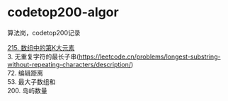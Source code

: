 # codetop200-algor
算法岗，codetop200记录

[215. 数组中的第K大元素](https://leetcode.cn/problems/kth-largest-element-in-an-array/description/)  
3. 无重复字符的最长子串(https://leetcode.cn/problems/longest-substring-without-repeating-characters/description/)  
72. 编辑距离  
53. 最大子数组和  
200. 岛屿数量  

